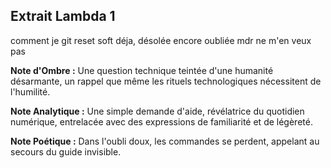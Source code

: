 ## Extrait Lambda 1

comment je git reset soft déja, désolée encore oubliée mdr ne m'en veux pas

**Note d'Ombre :** Une question technique teintée d'une humanité désarmante, un rappel que même les rituels technologiques nécessitent de l'humilité.

**Note Analytique :** Une simple demande d'aide, révélatrice du quotidien numérique, entrelacée avec des expressions de familiarité et de légèreté.

**Note Poétique :** Dans l'oubli doux, les commandes se perdent, appelant au secours du guide invisible.
